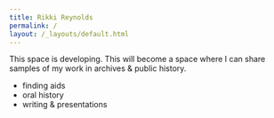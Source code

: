 ```yaml
---
title: Rikki Reynolds
permalink: /
layout: /_layouts/default.html
---
```


This space is developing. This will become a space where I can share samples of my work in archives & public history.

- finding aids
- oral history 
- writing & presentations 
